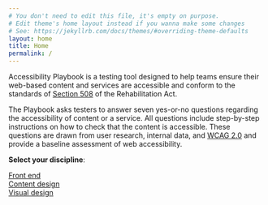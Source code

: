 ```yaml
---
# You don't need to edit this file, it's empty on purpose.
# Edit theme's home layout instead if you wanna make some changes
# See: https://jekyllrb.com/docs/themes/#overriding-theme-defaults
layout: home
title: Home
permalink: /
---
```


Accessibility Playbook is a testing tool designed to help teams ensure their web-based content and services are accessible and conform to the standards of [Section 508](https://www.section508.gov/) of the Rehabilitation Act.

The Playbook asks testers to answer seven yes-or-no questions regarding the accessibility of content or a service. All questions include step-by-step instructions on how to check that the content is accessible. These questions are drawn from user research, internal data, and [WCAG 2.0](https://www.w3.org/TR/WCAG20/) and provide a baseline assessment of web accessibility.

**Select your discipline**:

<a href="{{ site.baseurl }}/front-end/getting-started/">Front end <i class="fa fa-arrow-right" aria-hidden="true"></i></a>
<br>
<a href="{{ site.baseurl }}/content-design/getting-started/">Content design <i class="fa fa-arrow-right" aria-hidden="true"></i></a>
<br>
<a href="{{ site.baseurl }}/visual-design/getting-started/">Visual design <i class="fa fa-arrow-right" aria-hidden="true"></i></a>
